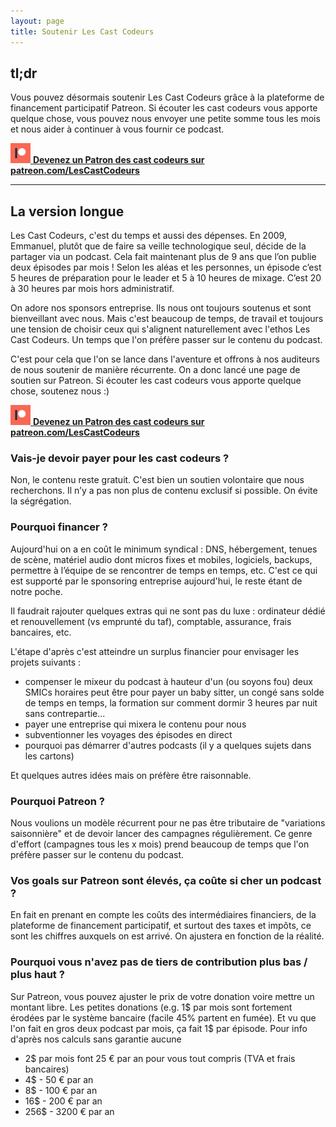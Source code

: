```yaml
---
layout: page
title: Soutenir Les Cast Codeurs
---
```

## tl;dr

Vous pouvez désormais soutenir Les Cast Codeurs grâce à la plateforme de financement participatif Patreon.
Si écouter les cast codeurs vous apporte quelque chose,
vous pouvez nous envoyer une petite somme tous les mois et nous aider à continuer à vous fournir ce podcast.

[<img width="32px" height="32px" src="/images/services/patreon.png" /> **Devenez un Patron des cast codeurs sur patreon.com/LesCastCodeurs**](https://www.patreon.com/LesCastCodeurs)

***

## La version longue

Les Cast Codeurs, c'est du temps et aussi des dépenses.
En 2009, Emmanuel, plutôt que de faire sa veille technologique seul, décide de la partager via un podcast. Cela fait maintenant plus de 9 ans que l’on publie deux épisodes par mois ! Selon les aléas et les personnes, un épisode c’est 5 heures de préparation pour le leader et 5 à 10 heures de mixage. C’est 20 à 30 heures par mois hors administratif.

On adore nos sponsors entreprise. Ils nous ont toujours soutenus et sont bienveillant avec nous. Mais c'est beaucoup de temps, de travail et toujours une tension de choisir ceux qui s'alignent naturellement avec l'ethos Les Cast Codeurs. Un temps que l'on préfère passer sur le contenu du podcast.

C'est pour cela que l'on se lance dans l'aventure et offrons à nos auditeurs de nous soutenir de manière récurrente. On a donc lancé une page de soutien sur Patreon. Si écouter les cast codeurs vous apporte quelque chose, soutenez nous :)

[<img width="32px" height="32px" src="/images/services/patreon.png" /> **Devenez un Patron des cast codeurs sur patreon.com/LesCastCodeurs**](https://www.patreon.com/LesCastCodeurs)

### Vais-je devoir payer pour les cast codeurs ?

Non, le contenu reste gratuit. C'est bien un soutien volontaire que nous recherchons. Il n’y a pas non plus de contenu exclusif si possible. On évite la ségrégation.

### Pourquoi financer ?

Aujourd'hui on a en coût le minimum syndical : DNS, hébergement, tenues de scène, matériel audio dont micros fixes et mobiles, logiciels, backups, permettre à l’équipe de se rencontrer de temps en temps, etc. C'est ce qui est supporté par le sponsoring entreprise aujourd'hui, le reste étant de notre poche.

Il faudrait rajouter quelques extras qui ne sont pas du luxe : ordinateur dédié et renouvellement (vs emprunté du taf), comptable, assurance, frais bancaires, etc. 

L'étape d'après c'est atteindre un surplus financier pour envisager les projets suivants :

* compenser le mixeur du podcast à hauteur d'un (ou soyons fou) deux SMICs horaires peut être pour payer un baby sitter, un congé sans solde de temps en temps, la formation sur comment dormir 3 heures par nuit sans contrepartie...
* payer une entreprise qui mixera le contenu pour nous
* subventionner les voyages des épisodes en direct
* pourquoi pas démarrer d'autres podcasts (il y a quelques sujets dans les cartons)

Et quelques autres idées mais on préfère être raisonnable.

### Pourquoi Patreon ?

Nous voulions un modèle récurrent pour ne pas être tributaire de "variations saisonnière" et de devoir lancer des campagnes régulièrement. Ce genre d'effort (campagnes tous les x mois) prend beaucoup de temps que l'on préfère passer sur le contenu du podcast. 

### Vos goals sur Patreon sont élevés, ça coûte si cher un podcast ?

En fait en prenant en compte les coûts des intermédiaires financiers, de la plateforme de financement participatif, et surtout des taxes et impôts, ce sont les chiffres auxquels on est arrivé.
On ajustera en fonction de la réalité.

### Pourquoi vous n'avez pas de tiers de contribution plus bas / plus haut ?

Sur Patreon, vous pouvez ajuster le prix de votre donation voire mettre un montant libre. 
Les petites donations (e.g. 1$ par mois sont fortement érodées par le système bancaire (facile 45% partent en fumée). Et vu que l'on fait en gros deux podcast par mois, ça fait 1$ par épisode. 
Pour info d'après nos calculs sans garantie aucune

* 2$ par mois font 25 € par an pour vous tout compris (TVA et frais bancaires)
* 4$ - 50 € par an
* 8$ - 100 € par an
* 16$ - 200 € par an
* 256$ - 3200 € par an
